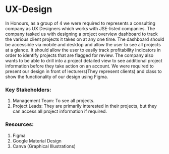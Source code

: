 # UX-Design
In Honours, as a group of 4 we were required to represents a consulting company as UX Designers which works with JSE-listed companies. The company tasked us with designing a project overview dashboard to track the various client projects it takes on at any one time.
The dashboard should be accessible via mobile and desktop and allow the user to see all projects at a glance. It should allow the user to easily track profitability indicators in order to identify projects that are flagged for review.
The company also wants to be able to drill into a project detailed view to see additional project information before they take action on an account. We were required to present our design in front of lecturers(They represent clients) and class to show the functionality of our design using Figma.

### Key Stakeholders:
1. Management Team: To see all projects.
2. Project Leads: They are primarily interested in their projects, but they can
access all project information if required. 

### Resources:
1. Figma
2. Google Material Design
3. Canva (Graphical Illustrations)
